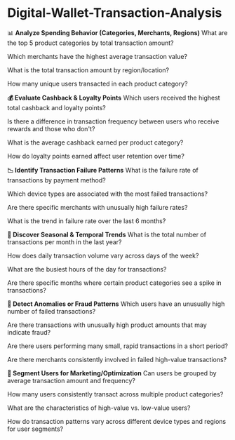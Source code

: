 # Digital-Wallet-Transaction-Analysis

📊 **Analyze Spending Behavior (Categories, Merchants, Regions)**
What are the top 5 product categories by total transaction amount?

Which merchants have the highest average transaction value?

What is the total transaction amount by region/location?

How many unique users transacted in each product category?

**💰 Evaluate Cashback & Loyalty Points**
Which users received the highest total cashback and loyalty points?

Is there a difference in transaction frequency between users who receive rewards and those who don't?

What is the average cashback earned per product category?

How do loyalty points earned affect user retention over time?

**📉 Identify Transaction Failure Patterns**
What is the failure rate of transactions by payment method?

Which device types are associated with the most failed transactions?

Are there specific merchants with unusually high failure rates?

What is the trend in failure rate over the last 6 months?

**📅 Discover Seasonal & Temporal Trends**
What is the total number of transactions per month in the last year?

How does daily transaction volume vary across days of the week?

What are the busiest hours of the day for transactions?

Are there specific months where certain product categories see a spike in transactions?

**🚨 Detect Anomalies or Fraud Patterns**
Which users have an unusually high number of failed transactions?

Are there transactions with unusually high product amounts that may indicate fraud?

Are there users performing many small, rapid transactions in a short period?

Are there merchants consistently involved in failed high-value transactions?

**👥 Segment Users for Marketing/Optimization**
Can users be grouped by average transaction amount and frequency?

How many users consistently transact across multiple product categories?

What are the characteristics of high-value vs. low-value users?

How do transaction patterns vary across different device types and regions for user segments?

